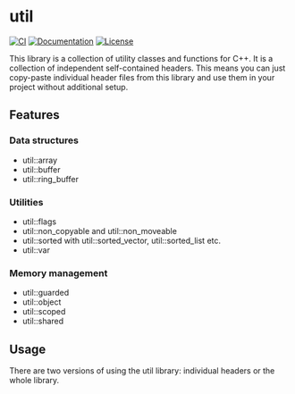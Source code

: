 # util

[![CI](https://github.com/mostsignificant/util/actions/workflows/cmake.yml/badge.svg)](https://github.com/mostsignificant/util/actions/workflows/cmake.yml)
[![Documentation](http://readthedocs.org/projects/mostsignificantutil/badge/?version=latest)](https://mostsignificantutil.readthedocs.io/en/latest/?badge=latest)
[![License](https://img.shields.io/badge/license-MIT-blue.svg)](https://raw.githubusercontent.com/mostsignificant/util/master/LICENSE.MIT)

This library is a collection of utility classes and functions for C++. It is a collection of independent self-contained
headers. This means you can just copy-paste individual header files from this library and use them in your project
without additional setup.

## Features

### Data structures

- util::array
- util::buffer
- util::ring_buffer

### Utilities

- util::flags
- util::non_copyable and util::non_moveable
- util::sorted with util::sorted_vector, util::sorted_list etc.
- util::var

### Memory management

- util::guarded
- util::object
- util::scoped
- util::shared

## Usage

There are two versions of using the util library: individual headers or the whole library.
